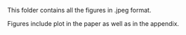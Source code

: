This folder contains all the figures in .jpeg format. 

Figures include plot in the paper as well as in the appendix.
